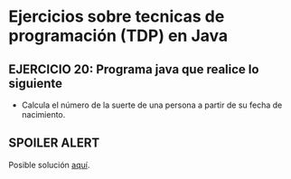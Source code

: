 # Ejercicios sobre tecnicas de programación (TDP) en Java

## EJERCICIO 20: Programa java que realice lo siguiente

* Calcula el número de la suerte de una persona a partir de su fecha de nacimiento.

## SPOILER ALERT

Posible solución [aquí](http://puntocomnoesunlenguaje.blogspot.com.es/2012/11/java-ejercicios-basicos-resueltos-5.htmlx).
